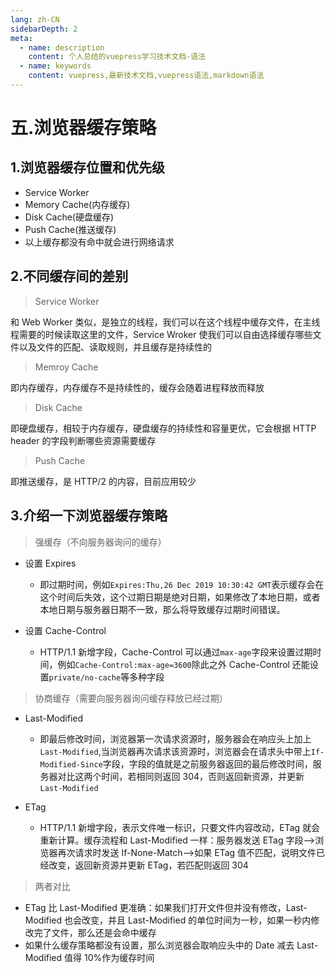 ```yaml
---
lang: zh-CN
sidebarDepth: 2
meta:
  - name: description
    content: 个人总结的vuepress学习技术文档-语法
  - name: keywords
    content: vuepress,最新技术文档,vuepress语法,markdown语法
---
```


# 五.浏览器缓存策略

## 1.浏览器缓存位置和优先级

- Service Worker
- Memory Cache(内存缓存)
- Disk Cache(硬盘缓存)
- Push Cache(推送缓存)
- 以上缓存都没有命中就会进行网络请求

## 2.不同缓存间的差别

> Service Worker

和 Web Worker 类似，是独立的线程，我们可以在这个线程中缓存文件，在主线程需要的时候读取这里的文件，Service Wroker 使我们可以自由选择缓存哪些文件以及文件的匹配、读取规则，并且缓存是持续性的

> Memroy Cache

即内存缓存，内存缓存不是持续性的，缓存会随着进程释放而释放

> Disk Cache

即硬盘缓存，相较于内存缓存，硬盘缓存的持续性和容量更优，它会根据 HTTP header 的字段判断哪些资源需要缓存

> Push Cache

即推送缓存，是 HTTP/2 的内容，目前应用较少

## 3.介绍一下浏览器缓存策略

> 强缓存（不向服务器询问的缓存）

- 设置 Expires
  - 即过期时间，例如`Expires:Thu,26 Dec 2019 10:30:42 GMT`表示缓存会在这个时间后失效，这个过期日期是绝对日期，如果修改了本地日期，或者本地日期与服务器日期不一致，那么将导致缓存过期时间错误。
- 设置 Cache-Control

  - HTTP/1.1 新增字段，Cache-Control 可以通过`max-age`字段来设置过期时间，例如`Cache-Control:max-age=3600`除此之外 Cache-Control 还能设置`private/no-cache`等多种字段

> 协商缓存（需要向服务器询问缓存释放已经过期）

- Last-Modified
  - 即最后修改时间，浏览器第一次请求资源时，服务器会在响应头上加上`Last-Modified`,当浏览器再次请求该资源时，浏览器会在请求头中带上`If-Modified-Since`字段，字段的值就是之前服务器返回的最后修改时间，服务器对比这两个时间，若相同则返回 304，否则返回新资源，并更新`Last-Modified`
- ETag

  - HTTP/1.1 新增字段，表示文件唯一标识，只要文件内容改动，ETag 就会重新计算。缓存流程和 Last-Modified 一样：服务器发送 ETag 字段-->浏览器再次请求时发送 If-None-Match-->如果 ETag 值不匹配，说明文件已经改变，返回新资源并更新 ETag，若匹配则返回 304

> 两者对比

- ETag 比 Last-Modified 更准确：如果我们打开文件但并没有修改，Last-Modified 也会改变，并且 Last-Modified 的单位时间为一秒，如果一秒内修改完了文件，那么还是会命中缓存
- 如果什么缓存策略都没有设置，那么浏览器会取响应头中的 Date 减去 Last-Modified 值得 10%作为缓存时间
